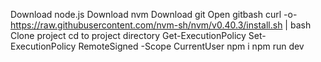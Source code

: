 Download node.js
Download nvm
Download git
Open gitbash
curl -o- https://raw.githubusercontent.com/nvm-sh/nvm/v0.40.3/install.sh | bash
Clone project
cd to project directory
Get-ExecutionPolicy
Set-ExecutionPolicy RemoteSigned -Scope CurrentUser
npm i
npm run dev
